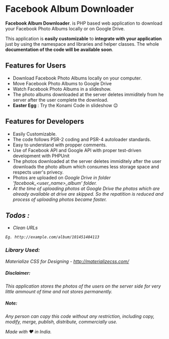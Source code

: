# Facebook Album Downloader

**Facebook Album Downloader**. is PHP based web application to download your Facebook Photo Albums locally or on Google Drive.

This application is **easily customizable** to **integrate with your application** just by using the namespace and libraries and helper classes.
The whole **documentation of the code will be available soon**.

## Features for Users
 - Download Facebook Photo Albums locally on your computer.
 - Move Facebook Photo Albums to Google Drive
 - Watch Facebook Photo Albums in a slideshow.
 - The photo albums downloaded at the server deletes immiditely from he server after the user complete the download.
 - **Easter Egg** : Try the Konami Code in slideshow :wink:

## Features for Developers
- Easily Customizable.
- The code follows PSR-2 coding and PSR-4 autoloader standards.
- Easy to understand with propper comments.
- Use of Facebook API and Google API with proper test-driven development with PHPUnit
- The photos downloaded at the server deletes immiditely after the user downloads the photo album which consumes less storage space and respects user's privecy.
- Photos are uploaded on <i class="icon-provider-gdrive" />Google Drive in folder 'facebook_<user_name>_album' folder.
- At the time of uploading photos at <i class="icon-provider-gdrive" />Google Drive the photos which are already available at drive are skipped. So the repatition is reduced and process of uploading photos became faster.

## Todos :
- Clean URLs
```uri
Eg. http://example.com/album/101451484113
```


### Library Used:
Materialize CSS for Designing - http://materializecss.com/


##### Disclaimer:
This application stores the photos of the users on the server side for very little ammount of time and not stores permanently.

##### Note:
Any person can copy this code without any restriction, including copy, modify, merge, publish, distribute, commercially use.

Made with :heart: in India.
